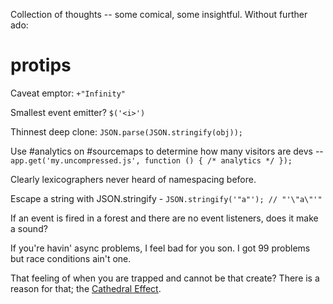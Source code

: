Collection of thoughts -- some comical, some insightful. Without further ado:

protips
=======
Caveat emptor: `+"Infinity"`

Smallest event emitter? `$('<i>')`

Thinnest deep clone: `JSON.parse(JSON.stringify(obj));`

Use #analytics on #sourcemaps to determine how many visitors are devs -- `app.get('my.uncompressed.js', function () { /* analytics */ });`

Clearly lexicographers never heard of namespacing before.

Escape a string with JSON.stringify - `JSON.stringify('"a"'); // "'\"a\"'"`

If an event is fired in a forest and there are no event listeners, does it make a sound?

If you're havin' async problems, I feel bad for you son. I got 99 problems but race conditions ain't one.

That feeling of when you are trapped and cannot be that create? There is a reason for that; the [Cathedral Effect](http://books.google.com/books?id=l0QPECGQySYC&pg=PA38&lpg=PA38).